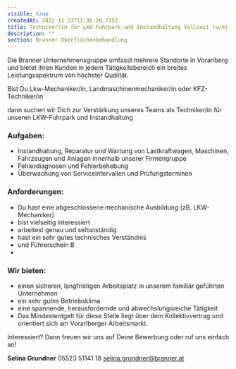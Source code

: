 ```yaml
---
visible: true
createdAt: 2022-11-23T11:36:26.735Z
title: Techniker/in für LKW-Fuhrpark und Instandhaltung Vollzeit (w/m)
description: ""
section: Branner Oberflächenbehandlung
---
```

Die Branner Unternehmensgruppe umfasst mehrere Standorte in Vorarlberg und bietet ihren Kunden in jedem Tätigkeitsbereich ein breites Leistungsspektrum von höchster Qualität. 

Bist Du Lkw-Mechaniker/in, Landmaschinenmechaniker/in oder KFZ-Techniker/in

dann suchen wir Dich zur Verstärkung unseres Teams als Techniker/in für unseren LKW-Fuhrpark und Instandhaltung

### Aufgaben:

* Instandhaltung, Reparatur und Wartung von Lastkraftwagen, Maschinen, Fahrzeugen und Anlagen innerhalb unserer Firmengruppe
* Fehlerdiagnosen und Fehlerbehebung
* Überwachung von Serviceintervallen und Prüfungsterminen

### Anforderungen:

* Du hast eine abgeschlossene mechanische Ausbildung (zB. LKW-Mechaniker)
* bist vielseitig interessiert
* arbeitest genau und selbstständig
* hast ein sehr gutes technisches Verständnis
* und Führerschein B
*

### Wir bieten:

* einen sicheren, langfristigen Arbeitsplatz in unserem familiär geführten Unternehmen
* ein sehr gutes Betriebsklima 
* eine spannende, herausfordernde und abwechslungsreiche Tätigkeit
* Das Mindestentgelt für diese Stelle liegt über dem Kollektivvertrag und orientiert sich am Vorarlberger Arbeitsmarkt.

Interessiert? Dann freuen wir uns auf Deine Bewerbung oder ruf uns einfach an!



**Selina Grundner**
05523 51141 18
[selina.grundner@branner.at](mailto:selina.grundner@branner.at)